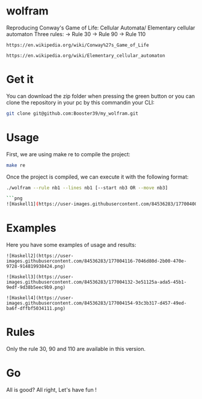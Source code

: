 # wolfram
Reproducing Conway's Game of Life: Cellular Automata/ Elementary cellular automaton
Three rules: -> Rule 30  -> Rule 90  -> Rule 110

```link
https://en.wikipedia.org/wiki/Conway%27s_Game_of_Life
```

```link
https://en.wikipedia.org/wiki/Elementary_cellular_automaton
```

# Get it
You can download the zip folder when pressing the green button or you can clone the repository in your pc by this commandin your CLI:

```bash
git clone git@github.com:Booster39/my_wolfram.git
```

# Usage
First, we are using make re to compile the project:

```bash
make re
```

Once the project is compiled, we can execute it with the following format:

```bash
./wolfram --rule nb1 --lines nb1 [--start nb3 OR --move nb3]

```png
![Haskell1](https://user-images.githubusercontent.com/84536283/177004005-e2d418d4-c763-469b-9905-302a06101d2c.png)
```

# Examples
Here you have some examples of usage and results:

```png
![Haskell2](https://user-images.githubusercontent.com/84536283/177004116-7046d80d-2b00-470e-9728-914819938424.png)
```
```png
![Haskell3](https://user-images.githubusercontent.com/84536283/177004132-3e51125a-ada5-45b1-9edf-9d38b5eec9b9.png)
```
```png
![Haskell4](https://user-images.githubusercontent.com/84536283/177004154-93c3b317-d457-49ed-ba6f-dffbf5034111.png)
```

# Rules
Only the rule 30, 90 and 110 are available in this version.

# Go
All is good? All right, Let's have fun !

